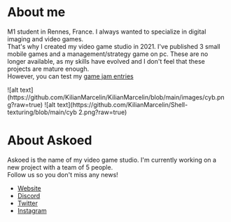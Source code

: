 <h1>About me</h1>
<p>M1 student in Rennes, France. I always wanted to specialize in digital imaging and video games.<br>
That's why I created my video game studio in 2021. I've published 3 small mobile games and a management/strategy game on pc. These are no longer available, as my skills have evolved and I don't feel that these projects are mature enough.<br>
However, you can test my <a href="https://althior.itch.io">game jam entries</a></p>
![alt text](https://github.com/KilianMarcelin/KilianMarcelin/blob/main/images/cyb.png?raw=true)
![alt text](https://github.com/KilianMarcelin/Shell-texturing/blob/main/cyb 2.png?raw=true)

<h1>About Askoed</h1>
<p>Askoed is the name of my video game studio. I'm currently working on a new project with a team of 5 people.<br>
Follow us so you don't miss any news!</p>
<ul>
  <li><a href="https://askoed.com/">Website</a></li>
   <li><a href="https://discord.com/invite/TrytaAFKpF">Discord</a></li>
   <li><a href="https://twitter.com/AskoedStudio">Twitter</a></li>
   <li><a href="https://www.instagram.com/askoed_official/">Instagram</a></li>
</ul>
